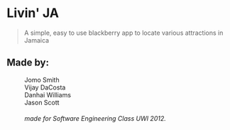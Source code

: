 Livin' JA
===========

>A simple, easy to use blackberry app to locate various attractions in Jamaica

Made by:
---------
<dd>Jomo Smith
<dd>Vijay DaCosta
<dd>Danhai Williams
<dd>Jason Scott

###### made for Software Engineering Class UWI 2012.